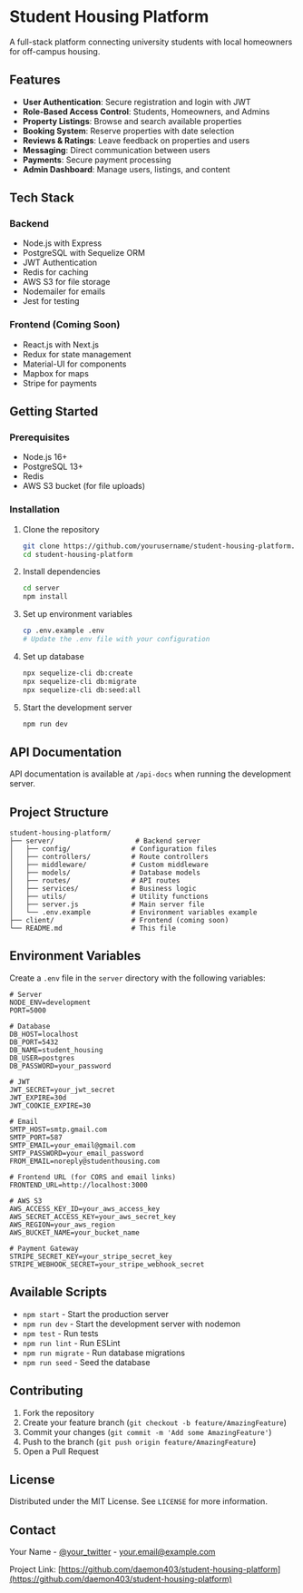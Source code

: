 # Student Housing Platform

A full-stack platform connecting university students with local homeowners for off-campus housing.

## Features

- **User Authentication**: Secure registration and login with JWT
- **Role-Based Access Control**: Students, Homeowners, and Admins
- **Property Listings**: Browse and search available properties
- **Booking System**: Reserve properties with date selection
- **Reviews & Ratings**: Leave feedback on properties and users
- **Messaging**: Direct communication between users
- **Payments**: Secure payment processing
- **Admin Dashboard**: Manage users, listings, and content

## Tech Stack

### Backend
- Node.js with Express
- PostgreSQL with Sequelize ORM
- JWT Authentication
- Redis for caching
- AWS S3 for file storage
- Nodemailer for emails
- Jest for testing

### Frontend (Coming Soon)
- React.js with Next.js
- Redux for state management
- Material-UI for components
- Mapbox for maps
- Stripe for payments

## Getting Started

### Prerequisites

- Node.js 16+
- PostgreSQL 13+
- Redis
- AWS S3 bucket (for file uploads)

### Installation

1. Clone the repository
   ```bash
   git clone https://github.com/yourusername/student-housing-platform.git
   cd student-housing-platform
   ```

2. Install dependencies
   ```bash
   cd server
   npm install
   ```

3. Set up environment variables
   ```bash
   cp .env.example .env
   # Update the .env file with your configuration
   ```

4. Set up database
   ```bash
   npx sequelize-cli db:create
   npx sequelize-cli db:migrate
   npx sequelize-cli db:seed:all
   ```

5. Start the development server
   ```bash
   npm run dev
   ```

## API Documentation

API documentation is available at `/api-docs` when running the development server.

## Project Structure

```
student-housing-platform/
├── server/                    # Backend server
│   ├── config/               # Configuration files
│   ├── controllers/          # Route controllers
│   ├── middleware/           # Custom middleware
│   ├── models/               # Database models
│   ├── routes/               # API routes
│   ├── services/             # Business logic
│   ├── utils/                # Utility functions
│   ├── server.js             # Main server file
│   └── .env.example          # Environment variables example
├── client/                   # Frontend (coming soon)
└── README.md                 # This file
```

## Environment Variables

Create a `.env` file in the `server` directory with the following variables:

```
# Server
NODE_ENV=development
PORT=5000

# Database
DB_HOST=localhost
DB_PORT=5432
DB_NAME=student_housing
DB_USER=postgres
DB_PASSWORD=your_password

# JWT
JWT_SECRET=your_jwt_secret
JWT_EXPIRE=30d
JWT_COOKIE_EXPIRE=30

# Email
SMTP_HOST=smtp.gmail.com
SMTP_PORT=587
SMTP_EMAIL=your_email@gmail.com
SMTP_PASSWORD=your_email_password
FROM_EMAIL=noreply@studenthousing.com

# Frontend URL (for CORS and email links)
FRONTEND_URL=http://localhost:3000

# AWS S3
AWS_ACCESS_KEY_ID=your_aws_access_key
AWS_SECRET_ACCESS_KEY=your_aws_secret_key
AWS_REGION=your_aws_region
AWS_BUCKET_NAME=your_bucket_name

# Payment Gateway
STRIPE_SECRET_KEY=your_stripe_secret_key
STRIPE_WEBHOOK_SECRET=your_stripe_webhook_secret
```

## Available Scripts

- `npm start` - Start the production server
- `npm run dev` - Start the development server with nodemon
- `npm test` - Run tests
- `npm run lint` - Run ESLint
- `npm run migrate` - Run database migrations
- `npm run seed` - Seed the database

## Contributing

1. Fork the repository
2. Create your feature branch (`git checkout -b feature/AmazingFeature`)
3. Commit your changes (`git commit -m 'Add some AmazingFeature'`)
4. Push to the branch (`git push origin feature/AmazingFeature`)
5. Open a Pull Request

## License

Distributed under the MIT License. See `LICENSE` for more information.

## Contact

Your Name - [@your_twitter](https://twitter.com/your_twitter) - your.email@example.com

Project Link: [https://github.com/daemon403/student-housing-platform](https://github.com/daemon403/student-housing-platform)
